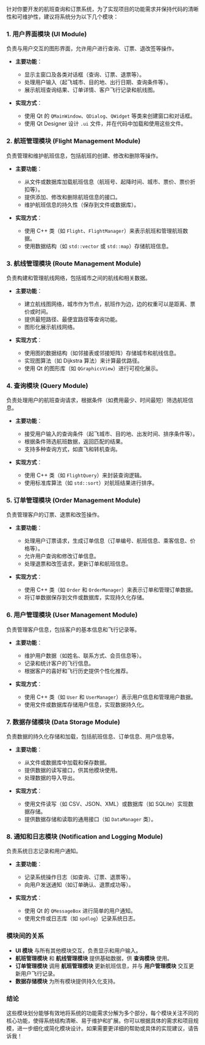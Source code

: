 针对你要开发的航班查询和订票系统，为了实现项目的功能需求并保持代码的清晰性和可维护性，建议将系统分为以下几个模块：

### 1. **用户界面模块 (UI Module)**
负责与用户交互的图形界面，允许用户进行查询、订票、退改签等操作。

- **主要功能**：
  - 显示主窗口及各类对话框（查询、订票、退票等）。
  - 处理用户输入（起飞城市、目的地、出行日期、查询条件等）。
  - 展示航班查询结果、订单详情、客户飞行记录和航线图。

- **实现方式**：
  - 使用 Qt 的 `QMainWindow`、`QDialog`、`QWidget` 等类来创建窗口和对话框。
  - 使用 Qt Designer 设计 `.ui` 文件，并在代码中加载和使用这些文件。

### 2. **航班管理模块 (Flight Management Module)**
负责管理和维护航班信息，包括航班的创建、修改和删除等操作。

- **主要功能**：
  - 从文件或数据库加载航班信息（航班号、起降时间、城市、票价、票价折扣等）。
  - 提供添加、修改和删除航班信息的接口。
  - 维护航班信息的持久性（保存到文件或数据库）。

- **实现方式**：
  - 使用 C++ 类（如 `Flight`、`FlightManager`）来表示航班和管理航班数据。
  - 使用数据结构（如 `std::vector` 或 `std::map`）存储航班信息。

### 3. **航线管理模块 (Route Management Module)**
负责构建和管理航线网络，包括城市之间的航线和相关数据。

- **主要功能**：
  - 建立航线图网络，城市作为节点，航班作为边，边的权重可以是距离、票价或时间。
  - 提供最短路径、最便宜路径等查询功能。
  - 图形化展示航线网络。

- **实现方式**：
  - 使用图的数据结构（如邻接表或邻接矩阵）存储城市和航线信息。
  - 实现图算法（如 Dijkstra 算法）来计算最优路径。
  - 使用 Qt 的图形库（如 `QGraphicsView`）进行可视化展示。

### 4. **查询模块 (Query Module)**
负责处理用户的航班查询请求，根据条件（如费用最少、时间最短）筛选航班信息。

- **主要功能**：
  - 接受用户输入的查询条件（起飞城市、目的地、出发时间、排序条件等）。
  - 根据条件筛选航班数据，返回匹配的结果。
  - 支持多种查询方式，如直飞和转机查询。

- **实现方式**：
  - 使用 C++ 类（如 `FlightQuery`）来封装查询逻辑。
  - 使用标准库算法（如 `std::sort`）对航班结果进行排序。

### 5. **订单管理模块 (Order Management Module)**
负责管理客户的订票、退票和改签操作。

- **主要功能**：
  - 处理用户订票请求，生成订单信息（订单编号、航班信息、乘客信息、价格等）。
  - 允许用户查询和修改订单信息。
  - 处理退票和改签请求，更新订单和航班信息。

- **实现方式**：
  - 使用 C++ 类（如 `Order` 和 `OrderManager`）来表示订单和管理订单数据。
  - 将订单数据保存到文件或数据库，实现持久化存储。

### 6. **用户管理模块 (User Management Module)**
负责管理客户信息，包括客户的基本信息和飞行记录等。

- **主要功能**：
  - 维护用户数据（如姓名、联系方式、会员信息等）。
  - 记录和统计客户的飞行信息。
  - 根据客户的喜好和飞行历史提供个性化推荐。

- **实现方式**：
  - 使用 C++ 类（如 `User` 和 `UserManager`）表示用户信息和管理用户数据。
  - 使用文件或数据库存储用户信息，实现数据持久化。

### 7. **数据存储模块 (Data Storage Module)**
负责数据的持久化存储和加载，包括航班信息、订单信息、用户信息等。

- **主要功能**：
  - 从文件或数据库中加载和保存数据。
  - 提供数据的读写接口，供其他模块使用。
  - 处理数据的导入导出。

- **实现方式**：
  - 使用文件读写（如 CSV、JSON、XML）或数据库（如 SQLite）实现数据存储。
  - 提供数据存储和读取的通用接口（如 `DataManager` 类）。

### 8. **通知和日志模块 (Notification and Logging Module)**
负责系统日志记录和用户通知。

- **主要功能**：
  - 记录系统操作日志（如查询、订票、退票等）。
  - 向用户发送通知（如订单确认、退票成功等）。

- **实现方式**：
  - 使用 Qt 的 `QMessageBox` 进行简单的用户通知。
  - 使用文件或日志库（如 `spdlog`）记录系统日志。

### 模块间的关系

- **UI 模块** 与所有其他模块交互，负责显示和用户输入。
- **航班管理模块** 和 **航线管理模块** 提供基础数据，供 **查询模块** 使用。
- **订单管理模块** 调用 **航班管理模块** 更新航班信息，并与 **用户管理模块** 交互更新用户飞行记录。
- **数据存储模块** 为所有模块提供持久化支持。

### 结论

这些模块划分能够有效地将系统的功能需求分解为多个部分，每个模块关注不同的核心功能，使得系统结构清晰、易于维护和扩展。你可以根据具体的需求和项目规模，进一步细化或简化模块设计。如果需要更详细的帮助或具体的实现建议，请告诉我！